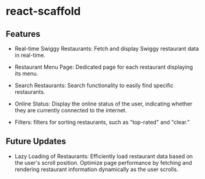 # react-scaffold

## Features

- Real-time Swiggy Restaurants:
 Fetch and display Swiggy restaurant data in real-time.
- Restaurant Menu Page:
 Dedicated page for each restaurant displaying its menu.
- Search Restaurants:
  Search functionality to easily find specific restaurants.

- Online Status:
 Display the online status of the user, indicating whether they are currently connected to the internet.

- Filters:
 filters for sorting restaurants, such as "top-rated" and "clear."

## Future Updates
- Lazy Loading of Restaurants:
Efficiently load restaurant data based on the user's scroll position.
Optimize page performance by fetching and rendering restaurant information dynamically as the user scrolls.

